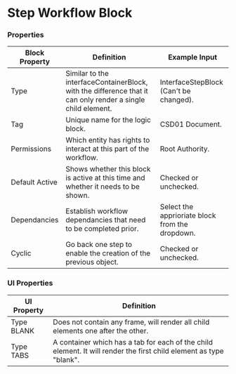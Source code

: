 # Step Workflow Block

### Properties

| Block Property | Definition                                                                                                  | Example Input                                   |
| -------------- | ----------------------------------------------------------------------------------------------------------- | ----------------------------------------------- |
| Type           | Similar to the interfaceContainerBlock, with the difference that it can only render a single child element. | InterfaceStepBlock (Can't be changed).          |
| Tag            | Unique name for the logic block.                                                                            | CSD01 Document.                                 |
| Permissions    | Which entity has rights to interact at this part of the workflow.                                           | Root Authority.                                 |
| Default Active | Shows whether this block is active at this time and whether it needs to be shown.                           | Checked or unchecked.                           |
| Dependancies   | Establish workflow dependancies that need to be completed prior.                                            | Select the apprioriate block from the dropdown. |
| Cyclic         | Go back one step to enable the creation of the previous object.                                             | Checked or unchecked.                           |

### UI Properties

| UI Property | Definition                                                                                                         |
| ----------- | ------------------------------------------------------------------------------------------------------------------ |
| Type BLANK  | Does not contain any frame, will render all child elements one after the other.                                    |
| Type TABS   | A container which has a tab for each of the child element. It will render the first child element as type "blank". |
